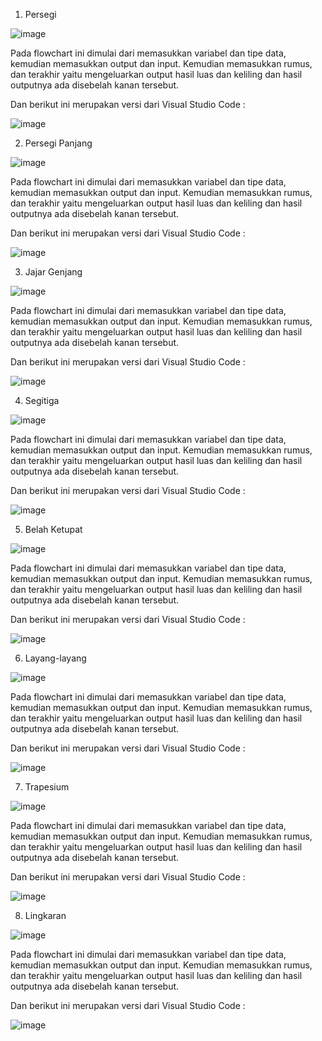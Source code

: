  1.	Persegi

![image](https://user-images.githubusercontent.com/105592890/195974628-35d89dbe-d390-4d12-b4ef-e7357c1a8cd5.png)

Pada flowchart ini dimulai dari memasukkan variabel dan tipe data, kemudian memasukkan output dan input. Kemudian memasukkan rumus, dan terakhir yaitu mengeluarkan output hasil luas dan keliling dan hasil outputnya ada disebelah kanan tersebut.

Dan berikut ini merupakan versi dari Visual Studio Code :

![image](https://user-images.githubusercontent.com/105592890/195974651-0b2d9c0d-1230-48ab-baa6-c7ba21a732b7.png)

2. Persegi Panjang

![image](https://user-images.githubusercontent.com/105592890/195974657-d618557a-ab2e-4468-ac66-ae375bb646a6.png)

Pada flowchart ini dimulai dari memasukkan variabel dan tipe data, kemudian memasukkan output dan input. Kemudian memasukkan rumus, dan terakhir yaitu mengeluarkan output hasil luas dan keliling dan hasil outputnya ada disebelah kanan tersebut.

Dan berikut ini merupakan versi dari Visual Studio Code :

![image](https://user-images.githubusercontent.com/105592890/195974659-012ffa85-5b88-46ad-b1f0-6d2459800487.png)

3. Jajar Genjang

![image](https://user-images.githubusercontent.com/105592890/195974686-d2263817-e4f6-416c-8c29-375a8539775d.png)

Pada flowchart ini dimulai dari memasukkan variabel dan tipe data, kemudian memasukkan output dan input. Kemudian memasukkan rumus, dan terakhir yaitu mengeluarkan output hasil luas dan keliling dan hasil outputnya ada disebelah kanan tersebut.

Dan berikut ini merupakan versi dari Visual Studio Code :

![image](https://user-images.githubusercontent.com/105592890/195974698-3de2b1b9-4ef1-46f5-b10c-6deb8079d9f5.png)

4. Segitiga

![image](https://user-images.githubusercontent.com/105592890/195974737-792a7965-3bb0-4e2c-9150-713cb77d302d.png)

Pada flowchart ini dimulai dari memasukkan variabel dan tipe data, kemudian memasukkan output dan input. Kemudian memasukkan rumus, dan terakhir yaitu mengeluarkan output hasil luas dan keliling dan hasil outputnya ada disebelah kanan tersebut.

Dan berikut ini merupakan versi dari Visual Studio Code :

![image](https://user-images.githubusercontent.com/105592890/195974749-d821e4df-2590-4bcf-9e3f-3271b1546717.png)

5. Belah Ketupat

![image](https://user-images.githubusercontent.com/105592890/195974774-5b158ec6-7020-44ff-aa02-145520777c4c.png)

Pada flowchart ini dimulai dari memasukkan variabel dan tipe data, kemudian memasukkan output dan input. Kemudian memasukkan rumus, dan terakhir yaitu mengeluarkan output hasil luas dan keliling dan hasil outputnya ada disebelah kanan tersebut.

Dan berikut ini merupakan versi dari Visual Studio Code :

![image](https://user-images.githubusercontent.com/105592890/195974790-0aa8e8e5-c557-482b-b5ff-f629aa8ea3d9.png)

6. Layang-layang

![image](https://user-images.githubusercontent.com/105592890/195974814-99c356fb-0b74-49d4-856c-fb47a5267307.png)

Pada flowchart ini dimulai dari memasukkan variabel dan tipe data, kemudian memasukkan output dan input. Kemudian memasukkan rumus, dan terakhir yaitu mengeluarkan output hasil luas dan keliling dan hasil outputnya ada disebelah kanan tersebut.

Dan berikut ini merupakan versi dari Visual Studio Code :

![image](https://user-images.githubusercontent.com/105592890/195974860-273a5f1a-6d58-47a4-b801-b335c7e3715a.png)

7. Trapesium

![image](https://user-images.githubusercontent.com/105592890/195974872-64784a89-8723-4325-8e32-f0817e588543.png)

Pada flowchart ini dimulai dari memasukkan variabel dan tipe data, kemudian memasukkan output dan input. Kemudian memasukkan rumus, dan terakhir yaitu mengeluarkan output hasil luas dan keliling dan hasil outputnya ada disebelah kanan tersebut.

Dan berikut ini merupakan versi dari Visual Studio Code :

![image](https://user-images.githubusercontent.com/105592890/195974885-81a31e19-992b-4793-9afe-cdc3bb82bdba.png)

8. Lingkaran

![image](https://user-images.githubusercontent.com/105592890/195974910-4f6e4d93-58da-4343-aba9-9a4e60dd5618.png)

Pada flowchart ini dimulai dari memasukkan variabel dan tipe data, kemudian memasukkan output dan input. Kemudian memasukkan rumus, dan terakhir yaitu mengeluarkan output hasil luas dan keliling dan hasil outputnya ada disebelah kanan tersebut.

Dan berikut ini merupakan versi dari Visual Studio Code :

![image](https://user-images.githubusercontent.com/105592890/195974920-2ac67603-7d73-4b84-8b20-118297f2e1b6.png)
